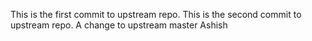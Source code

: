 This is the first commit to upstream repo.
This is the second commit to upstream repo.
A change to upstream master
Ashish
